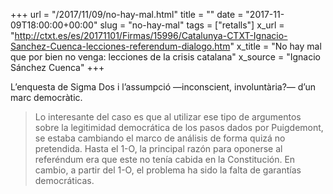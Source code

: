 +++
url = "/2017/11/09/no-hay-mal.html"
title = ""
date = "2017-11-09T18:00:00+00:00"
slug = "no-hay-mal"
tags = ["retalls"]
x_url = "http://ctxt.es/es/20171101/Firmas/15996/Catalunya-CTXT-Ignacio-Sanchez-Cuenca-lecciones-referendum-dialogo.htm"
x_title = "No hay mal que por bien no venga: lecciones de la crisis catalana"
x_source = "Ignacio Sánchez Cuenca"
+++


L’enquesta de Sigma Dos i l’assumpció —inconscient, involuntària?— d’un marc democràtic.

> Lo interesante del caso es que al utilizar ese tipo de argumentos sobre la legitimidad democrática de los pasos dados por Puigdemont, se estaba cambiando el marco de análisis de forma quizá no pretendida. Hasta el 1-O, la principal razón para oponerse al referéndum era que este no tenía cabida en la Constitución. En cambio, a partir del 1-O, el problema ha sido la falta de garantías democráticas.

